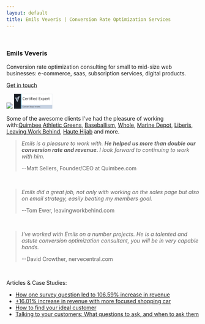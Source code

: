 ```yaml
---
layout: default
title: Emils Veveris | Conversion Rate Optimization Services 
---
```

<br>

### Emils Veveris ###

Conversion rate optimization consulting for small to mid-size web businesses: e-commerce, saas, subscription services, 
digital products.

[Get in touch](mailto:emils.veveris@gmail.com)

<img src="https://course.conversionxl.com/wp-content/uploads/2015/08/medium-color.png" width="100">
<img src="/images/convert_c.png" width="100">

Some of the awesome clients I’ve had the pleasure of working with:[Quimbee](https://www.quimbee.com/),[Athletic Greens](https://athleticgreens.com/),
[Baseballism](https://www.baseballism.com), [Whole](http://wholedesignstudios.com/), [Marine Depot](http://www.marinedepot.com/),
[Liberis](https://www.liberis.co.uk), [Leaving Work Behind](http://leavingworkbehind.com/), [Haute Hijab](https://www.hautehijab.com/) and more.



>*Emils is a pleasure to work with. <b> He helped us more than double our conversion rate and revenue. </b> I look forward to continuing to work with him.*
>
> --Matt Sellers, Founder/CEO at Quimbee.com


&nbsp;

>*Emils did a great job, not only with working on the sales page but also on email strategy, easily beating my members goal.*
>
> --Tom Ewer, leavingworkbehind.com


&nbsp;

>*I've worked with Emils on a number projects. He is a talented and astute conversion optimization consultant, you will be in very capable hands.*
>
> --David Crowther, nervecentral.com

&nbsp;

Articles & Case Studies:

 - [How one survey question led to 106.59% increase in revenue](http://www.emilsw.com/articles/survey-case-study)
 - [+16.01% increase in revenue with more focused shopping car](http://www.goodui.org/evidence/test029)
 - [How to find your ideal customer](https://lesschurn.io/saas-churn-university/finding-the-ideal-customer)
 - [Talking to your customers: What questions to ask, and when to ask them](https://lesschurn.io/saas-churn-university/getting-more-information)
